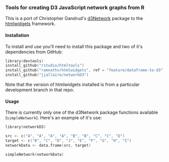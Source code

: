 
### Tools for creating D3 JavaScript network graphs from R

This is a port of Christopher Gandrud's [d3Network](http://christophergandrud.github.io/d3Network/) package to the [htmlwidgets](https://github.com/ramnathv/htmlwidgets) framework. 

#### Installation

To install and use you'll need to install this package and two of it's dependencies from GitHub:

```S
library(devtools)
install_github("rstudio/htmltools")
install_github("ramnathv/htmlwidgets", ref = "feature/dataframe-to-d3")
install_github("jjallaire/networkD3")
```

Note that the version of htmlwidgets installed is from a particular development branch in that repo.

#### Usage

There is currently only one of the d3Network package functions available (`simpleNetwork`). Here's an example of it's use:

```S
library(networkD3)

src <- c("A", "A", "A", "A", "B", "B", "C", "C", "D")
target <- c("B", "C", "D", "J", "E", "F", "G", "H", "I")
networkData <- data.frame(src, target)

simpleNetwork(networkData)
```



